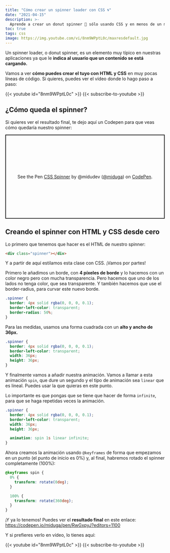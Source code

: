 ```yaml
---
title: "Cómo crear un spinner loader con CSS 🌀"
date: "2021-04-15"
description: >-
  Aprende a crear un donut spinner 🍩 sólo usando CSS y en menos de un minuto. Perfecto para frontenders impacientes ⏲️.
toc: true
tags: css
image: https://img.youtube.com/vi/8nm9WPptL0c/maxresdefault.jpg
---
```


Un spinner loader, o donut spinner, es un elemento muy típico en nuestras aplicaciones ya que le **indica al usuario que un contenido se está cargando.**

Vamos a ver **cómo puedes crear el tuyo con HTML y CSS** en muy pocas líneas de código. Si quieres, puedes ver el vídeo donde lo hago paso a paso:

{{< youtube id="8nm9WPptL0c" >}}
{{< subscribe-to-youtube >}}

## ¿Cómo queda el spinner?

Si quieres ver el resultado final, te dejo aquí un Codepen para que veas cómo quedaría nuestro spinner:

<p class="codepen" data-height="265" data-theme-id="light" data-default-tab="result" data-user="miduga" data-slug-hash="RwGxpyJ" style="height: 265px; box-sizing: border-box; display: flex; align-items: center; justify-content: center; border: 2px solid; margin: 1em 0; padding: 1em;" data-pen-title="CSS Spinner">
  <span>See the Pen <a href="https://codepen.io/miduga/pen/RwGxpyJ">
  CSS Spinner</a> by @midudev (<a href="https://codepen.io/miduga">@miduga</a>)
  on <a href="https://codepen.io">CodePen</a>.</span>
</p>
<script async src="https://cpwebassets.codepen.io/assets/embed/ei.js"></script>

## Creando el spinner con HTML y CSS desde cero

Lo primero que tenemos que hacer es el HTML de nuestro spinner:

```html
<div class="spinner"></div>
```

Y a partir de aquí estilamos esta clase con CSS. ¡Vamos por partes!

Primero le añadimos un borde, con **4 píxeles de borde** y lo hacemos con un color negro pero con mucha transparencia. Pero hacemos que uno de los lados no tenga color, que sea transparente. Y también hacemos que use el border-radius, para curvar este nuevo borde.

```css
.spinner {
  border: 4px solid rgba(0, 0, 0, 0.1);
  border-left-color: transparent;
  border-radius: 50%;
}
```

Para las medidas, usamos una forma cuadrada con un **alto y ancho de 36px.**

```css
.spinner {
  border: 4px solid rgba(0, 0, 0, 0.1);
  border-left-color: transparent;
  width: 36px;
  height: 36px;
}
```

Y finalmente vamos a añadir nuestra animación. Vamos a llamar a esta animación `spin`, que dure un segundo y el tipo de animación sea `linear` que es lineal. Puedes usar la que quieras en este punto.

Lo importante es que pongas que se tiene que hacer de forma `infinite`, para que se haga repetidas veces la animación.

```css
.spinner {
  border: 4px solid rgba(0, 0, 0, 0.1);
  border-left-color: transparent;
  width: 36px;
  height: 36px;

  animation: spin 1s linear infinite;
}
```

Ahora creamos la animación usando `@keyframes` de forma que empezamos en un punto (el punto de inicio es 0%) y, al final, habremos rotado el spinner completamente (100%):

```css
@keyframes spin {
  0% {
    transform: rotate(0deg);
  }

  100% {
    transform: rotate(360deg);
  }
}
```

¡Y ya lo tenemos! Puedes ver el **resultado final** en este enlace:
https://codepen.io/miduga/pen/RwGxpyJ?editors=1100

Y si prefieres verlo en vídeo, lo tienes aquí:

{{< youtube id="8nm9WPptL0c" >}}
{{< subscribe-to-youtube >}}
